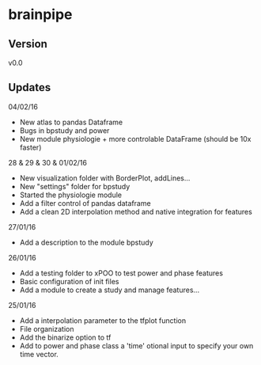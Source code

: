 # brainpipe

## Version
v0.0

## Updates
04/02/16
- New atlas to pandas Dataframe
- Bugs in bpstudy and power
- New module physiologie + more controlable DataFrame (should be 10x faster)

28 & 29 & 30 & 01/02/16
- New visualization folder with BorderPlot, addLines...
- New "settings" folder for bpstudy
- Started the physiologie module
- Add a filter control of pandas dataframe
- Add a clean 2D interpolation method and native integration for features

27/01/16
- Add a description to the module bpstudy

26/01/16
- Add a testing folder to xPOO to test power and phase features
- Basic configuration of init files
- Add a module to create a study and manage features...

25/01/16
- Add a interpolation parameter to the tfplot function
- File organization
- Add the binarize option to tf
- Add to power and phase class a 'time' otional input to specify
	your own time vector.
